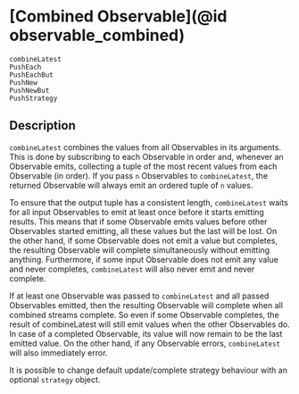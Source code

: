 # [Combined Observable](@id observable_combined)

```@docs
combineLatest
PushEach
PushEachBut
PushNew
PushNewBut
PushStrategy
```

## Description

`combineLatest` combines the values from all Observables in its arguments. This is done by subscribing to each Observable in order and, whenever an Observable emits, collecting a tuple of the most recent values from each Observable (in order). If you pass `n` Observables to `combineLatest`, the returned Observable will always emit an ordered tuple of `n` values.

To ensure that the output tuple has a consistent length, `combineLatest` waits for all input Observables to emit at least once before it starts emitting results. This means that if some Observable emits values before other Observables started emitting, all these values but the last will be lost. On the other hand, if some Observable does not emit a value but completes, the resulting Observable will complete simultaneously without emitting anything. Furthermore, if some input Observable does not emit any value and never completes, `combineLatest` will also never emit and never complete.

If at least one Observable was passed to `combineLatest` and all passed Observables emitted, then the resulting Observable will complete when all combined streams complete. So even if some Observable completes, the result of combineLatest will still emit values when the other Observables do. In case of a completed Observable, its value will now remain to be the last emitted value. On the other hand, if any Observable errors, `combineLatest` will also immediately error.

It is possible to change default update/complete strategy behaviour with an optional `strategy` object.
